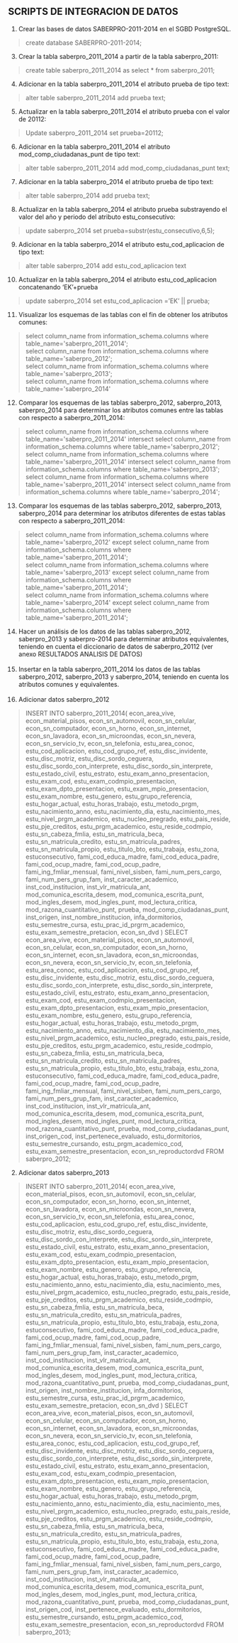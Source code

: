 ## SCRIPTS DE INTEGRACION DE DATOS
1. Crear las bases de datos SABERPRO-2011-2014 en el SGBD PostgreSQL.
>create database SABERPRO-2011-2014;
3. Crear la tabla saberpro_2011_2014 a partir de la tabla saberpro_2011: 
>create table saberpro_2011_2014 as select * from saberpro_2011;
4. Adicionar en la tabla saberpro_2011_2014 el atributo prueba de tipo text:
>alter table saberpro_2011_2014 add prueba text;
5. Actualizar en la tabla saberpro_2011_2014 el atributo prueba con el valor de 20112:
>Update saberpro_2011_2014 set prueba=20112;
6. Adicionar en la tabla saberpro_2011_2014 el atributo mod_comp_ciudadanas_punt de tipo text:
>alter table saberpro_2011_2014 add mod_comp_ciudadanas_punt text;
7. Adicionar en la tabla saberpro_2014 el atributo prueba de tipo text:
>alter table saberpro_2014 add prueba text;
8. Actualizar en la tabla saberpro_2014 el atributo prueba substrayendo el valor del año y periodo del atributo estu_consecutivo:
>update saberpro_2014 set prueba=substr(estu_consecutivo,6,5);
9. Adicionar en la tabla saberpro_2014 el atributo estu_cod_aplicacion de tipo text:
>alter table saberpro_2014 add estu_cod_aplicacion text
10. Actualizar en la tabla saberpro_2014 el atributo estu_cod_aplicacion concatenando ‘EK’+prueba
>update saberpro_2014 set estu_cod_aplicacion =’EK’ || prueba;
11. Visualizar los esquemas de las tablas con el fin de obtener los atributos comunes:
>select column_name from information_schema.columns where table_name='saberpro_2011_2014'; <br>
>select column_name from information_schema.columns where table_name='saberpro_2012'; <br>
>select column_name from information_schema.columns where table_name='saberpro_2013'; <br>
>select column_name from information_schema.columns where table_name='saberpro_2014'
12. Comparar los esquemas de las tablas saberpro_2012, saberpro_2013, saberpro_2014 para determinar los atributos comunes entre las tablas con respecto a saberpro_2011_2014:
>select column_name from information_schema.columns where table_name='saberpro_2011_2014' intersect select column_name from information_schema.columns where table_name='saberpro_2012';<br>
>select column_name from information_schema.columns where table_name='saberpro_2011_2014' intersect select column_name from information_schema.columns where table_name='saberpro_2013';<br>
>select column_name from information_schema.columns where table_name='saberpro_2011_2014' intersect select column_name from information_schema.columns where table_name='saberpro_2014';<br>
13. Comparar los esquemas de las tablas saberpro_2012, saberpro_2013, saberpro_2014 para determinar los atributos diferentes de estas tablas con respecto a saberpro_2011_2014:
>select column_name from information_schema.columns where table_name='saberpro_2012' except select column_name from information_schema.columns where table_name='saberpro_2011_2014';<br>
>select column_name from information_schema.columns where table_name='saberpro_2013' except select column_name from information_schema.columns where table_name='saberpro_2011_2014';<br>
>select column_name from information_schema.columns where table_name='saberpro_2014' except select column_name from information_schema.columns where table_name='saberpro_2011_2014';<br>
14. Hacer un análisis de los datos de las tablas saberpro_2012, saberpro_2013 y saberpro-2014 para determinar atributos equivalentes, teniendo en cuenta el diccionario de datos de saberpro_20112 (ver anexo RESULTADOS ANALISIS DE DATOS)<br><br>
15. Insertar en la tabla saberpro_2011_2014 los datos de las tablas saberpro_2012, saberpro_2013 y saberpro_2014, teniendo en cuenta los atributos comunes y equivalentes.<br><br> 
   1. Adicionar datos saberpro_2012
>INSERT INTO saberpro_2011_2014(
econ_area_vive, econ_material_pisos, econ_sn_automovil, econ_sn_celular, econ_sn_computador, econ_sn_horno, econ_sn_internet, econ_sn_lavadora, econ_sn_microondas, econ_sn_nevera, econ_sn_servicio_tv, econ_sn_telefonia, estu_area_conoc, estu_cod_aplicacion, estu_cod_grupo_ref, estu_disc_invidente, estu_disc_motriz, estu_disc_sordo_ceguera, estu_disc_sordo_con_interprete, estu_disc_sordo_sin_interprete, estu_estado_civil, estu_estrato, estu_exam_anno_presentacion, estu_exam_cod, estu_exam_codmpio_presentacion, estu_exam_dpto_presentacion, estu_exam_mpio_presentacion, estu_exam_nombre, estu_genero, estu_grupo_referencia, estu_hogar_actual, estu_horas_trabajo, estu_metodo_prgm, estu_nacimiento_anno, estu_nacimiento_dia, estu_nacimiento_mes, estu_nivel_prgm_academico, estu_nucleo_pregrado, estu_pais_reside, estu_pje_creditos, estu_prgm_academico, estu_reside_codmpio, estu_sn_cabeza_fmlia, estu_sn_matricula_beca, estu_sn_matricula_credito, estu_sn_matricula_padres, estu_sn_matricula_propio, estu_titulo_bto, estu_trabaja,  estu_zona, estuconsecutivo, fami_cod_educa_madre, fami_cod_educa_padre, fami_cod_ocup_madre, fami_cod_ocup_padre, fami_ing_fmliar_mensual, fami_nivel_sisben, fami_num_pers_cargo, fami_num_pers_grup_fam, inst_caracter_academico, inst_cod_institucion, inst_vlr_matricula_ant, mod_comunica_escrita_desem, mod_comunica_escrita_punt, mod_ingles_desem, mod_ingles_punt, mod_lectura_critica, mod_razona_cuantitativo_punt,
prueba,
mod_comp_ciudadanas_punt,
inst_origen,
inst_nombre_institucion,
infa_dormitorios,
estu_semestre_cursa,
estu_prac_id_prgrm_academico,
estu_exam_semestre_pretacion,
econ_sn_dvd
)
SELECT
econ_area_vive,
econ_material_pisos,
econ_sn_automovil,
econ_sn_celular,
econ_sn_computador,
econ_sn_horno,
econ_sn_internet,
econ_sn_lavadora,
econ_sn_microondas,
econ_sn_nevera,
econ_sn_servicio_tv,
econ_sn_telefonia,
estu_area_conoc,
estu_cod_aplicacion,
estu_cod_grupo_ref,
estu_disc_invidente,
estu_disc_motriz,
estu_disc_sordo_ceguera,
estu_disc_sordo_con_interprete,
estu_disc_sordo_sin_interprete,
estu_estado_civil,
estu_estrato,
estu_exam_anno_presentacion,
estu_exam_cod,
estu_exam_codmpio_presentacion,
estu_exam_dpto_presentacion,
estu_exam_mpio_presentacion,
estu_exam_nombre,
estu_genero,
estu_grupo_referencia,
estu_hogar_actual,
estu_horas_trabajo,
estu_metodo_prgm,
estu_nacimiento_anno,
estu_nacimiento_dia,
estu_nacimiento_mes,
estu_nivel_prgm_academico,
estu_nucleo_pregrado,
estu_pais_reside,
estu_pje_creditos,
estu_prgm_academico,
estu_reside_codmpio,
estu_sn_cabeza_fmlia,
estu_sn_matricula_beca,
estu_sn_matricula_credito,
estu_sn_matricula_padres,
estu_sn_matricula_propio,
estu_titulo_bto,
estu_trabaja,
estu_zona,
estuconsecutivo,
fami_cod_educa_madre,
fami_cod_educa_padre,
fami_cod_ocup_madre,
fami_cod_ocup_padre,
fami_ing_fmliar_mensual,
fami_nivel_sisben,
fami_num_pers_cargo,
fami_num_pers_grup_fam,
inst_caracter_academico,
inst_cod_institucion,
inst_vlr_matricula_ant,
mod_comunica_escrita_desem,
mod_comunica_escrita_punt,
mod_ingles_desem,
mod_ingles_punt,
mod_lectura_critica,
mod_razona_cuantitativo_punt,
prueba,
mod_comp_ciudadanas_punt,
inst_origen_cod,
inst_pertenece_evaluado,
estu_dormitorios,
estu_semestre_cursando,
estu_prgm_academico_cod,
estu_exam_semestre_presentacion,
econ_sn_reproductordvd
FROM
saberpro_2012;<br>
  
 2. Adicionar datos saberpro_2013

>INSERT INTO saberpro_2011_2014(
econ_area_vive,
econ_material_pisos,
econ_sn_automovil,
econ_sn_celular,
econ_sn_computador,
econ_sn_horno,
econ_sn_internet,
econ_sn_lavadora,
econ_sn_microondas,
econ_sn_nevera,
econ_sn_servicio_tv,
econ_sn_telefonia,
estu_area_conoc,
estu_cod_aplicacion,
estu_cod_grupo_ref,
estu_disc_invidente,
estu_disc_motriz,
estu_disc_sordo_ceguera,
estu_disc_sordo_con_interprete,
estu_disc_sordo_sin_interprete,
estu_estado_civil,
estu_estrato,
estu_exam_anno_presentacion,
estu_exam_cod,
estu_exam_codmpio_presentacion,
estu_exam_dpto_presentacion,
estu_exam_mpio_presentacion,
estu_exam_nombre,
estu_genero,
estu_grupo_referencia,
estu_hogar_actual,
estu_horas_trabajo,
estu_metodo_prgm,
estu_nacimiento_anno,
estu_nacimiento_dia,
estu_nacimiento_mes,
estu_nivel_prgm_academico,
estu_nucleo_pregrado,
estu_pais_reside,
estu_pje_creditos,
estu_prgm_academico,
estu_reside_codmpio,
estu_sn_cabeza_fmlia,
estu_sn_matricula_beca,
estu_sn_matricula_credito,
estu_sn_matricula_padres,
estu_sn_matricula_propio,
estu_titulo_bto,
estu_trabaja,
estu_zona,
estuconsecutivo,
fami_cod_educa_madre,
fami_cod_educa_padre,
fami_cod_ocup_madre,
fami_cod_ocup_padre,
fami_ing_fmliar_mensual,
fami_nivel_sisben,
fami_num_pers_cargo,
fami_num_pers_grup_fam,
inst_caracter_academico,
inst_cod_institucion,
inst_vlr_matricula_ant,
mod_comunica_escrita_desem,
mod_comunica_escrita_punt,
mod_ingles_desem,
mod_ingles_punt,
mod_lectura_critica,
mod_razona_cuantitativo_punt,
prueba,
mod_comp_ciudadanas_punt,
inst_origen,
inst_nombre_institucion,
infa_dormitorios,
estu_semestre_cursa,
estu_prac_id_prgrm_academico,
estu_exam_semestre_pretacion,
econ_sn_dvd
)
SELECT
econ_area_vive,
econ_material_pisos,
econ_sn_automovil,
econ_sn_celular,
econ_sn_computador,
econ_sn_horno,
econ_sn_internet,
econ_sn_lavadora,
econ_sn_microondas,
econ_sn_nevera,
econ_sn_servicio_tv,
econ_sn_telefonia,
estu_area_conoc,
estu_cod_aplicacion,
estu_cod_grupo_ref,
estu_disc_invidente,
estu_disc_motriz,
estu_disc_sordo_ceguera,
estu_disc_sordo_con_interprete,
estu_disc_sordo_sin_interprete,
estu_estado_civil,
estu_estrato,
estu_exam_anno_presentacion,
estu_exam_cod,
estu_exam_codmpio_presentacion,
estu_exam_dpto_presentacion,
estu_exam_mpio_presentacion,
estu_exam_nombre,
estu_genero,
estu_grupo_referencia,
estu_hogar_actual,
estu_horas_trabajo,
estu_metodo_prgm,
estu_nacimiento_anno,
estu_nacimiento_dia,
estu_nacimiento_mes,
estu_nivel_prgm_academico,
estu_nucleo_pregrado,
estu_pais_reside,
estu_pje_creditos,
estu_prgm_academico,
estu_reside_codmpio,
estu_sn_cabeza_fmlia,
estu_sn_matricula_beca,
estu_sn_matricula_credito,
estu_sn_matricula_padres,
estu_sn_matricula_propio,
estu_titulo_bto,
estu_trabaja,
estu_zona,
estuconsecutivo,
fami_cod_educa_madre,
fami_cod_educa_padre,
fami_cod_ocup_madre,
fami_cod_ocup_padre,
fami_ing_fmliar_mensual,
fami_nivel_sisben,
fami_num_pers_cargo,
fami_num_pers_grup_fam,
inst_caracter_academico,
inst_cod_institucion,
inst_vlr_matricula_ant,
mod_comunica_escrita_desem,
mod_comunica_escrita_punt,
mod_ingles_desem,
mod_ingles_punt,
mod_lectura_critica,
mod_razona_cuantitativo_punt,
prueba,
mod_comp_ciudadanas_punt,
inst_origen_cod,
inst_pertenece_evaluado,
estu_dormitorios,
estu_semestre_cursando,
estu_prgm_academico_cod,
estu_exam_semestre_presentacion,
econ_sn_reproductordvd
FROM
saberpro_2013;

